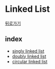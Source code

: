 # Linked List
[뒤로가기](..)
## index
- [singly linked list](./singly_linked_list)
- [doubly linked list](./doubly_linked_list)
- [circular linked list](./circular_linked_list)
